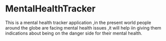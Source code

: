# MentalHealthTracker
This is a mental health tracker application ,in the present world people around the globe are facing mental health issues ,it will help iin giving them indications about being on the danger side for their mental health.
